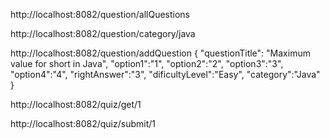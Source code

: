 http://localhost:8082/question/allQuestions

http://localhost:8082/question/category/java

http://localhost:8082/question/addQuestion
{
    "questionTitle": "Maximum value for short in Java",
    "option1":"1",
    "option2":"2",
    "option3":"3",
    "option4":"4",
    "rightAnswer":"3",
    "dificultyLevel":"Easy",
    "category":"Java"
}

http://localhost:8082/quiz/get/1

http://localhost:8082/quiz/submit/1
